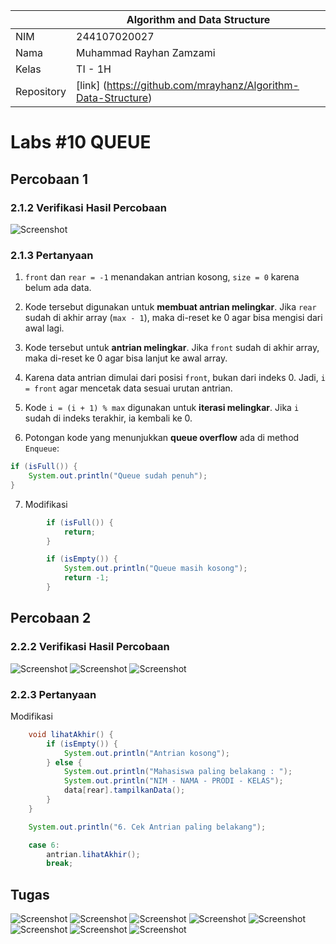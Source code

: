 
|  | Algorithm and Data Structure |
|--|--|
| NIM |  244107020027 |
| Nama |  Muhammad Rayhan Zamzami |
| Kelas | TI - 1H |
| Repository | [link] (https://github.com/mrayhanz/Algorithm-Data-Structure) |

# Labs #10  QUEUE

## Percobaan 1

### 2.1.2 Verifikasi Hasil Percobaan
 
  ![Screenshot](img/Percobaan1.png)

### 2.1.3 Pertanyaan

1. `front` dan `rear = -1` menandakan antrian kosong, `size = 0` karena belum ada data.

2. Kode tersebut digunakan untuk **membuat antrian melingkar**. Jika `rear` sudah di akhir array (`max - 1`), maka di-reset ke 0 agar bisa mengisi dari awal lagi.

3. Kode tersebut untuk **antrian melingkar**. Jika `front` sudah di akhir array, maka di-reset ke 0 agar bisa lanjut ke awal array.

4. Karena data antrian dimulai dari posisi `front`, bukan dari indeks 0. Jadi, `i = front` agar mencetak data sesuai urutan antrian.

5. Kode `i = (i + 1) % max` digunakan untuk **iterasi melingkar**. Jika `i` sudah di indeks terakhir, ia kembali ke 0.

6. Potongan kode yang menunjukkan **queue overflow** ada di method `Enqueue`:

```java
if (isFull()) {
    System.out.println("Queue sudah penuh");
}
```

7. Modifikasi 
```java
        if (isFull()) {
            return;
        }
```

```java
        if (isEmpty()) {
            System.out.println("Queue masih kosong");
            return -1;
        }
```

## Percobaan 2

### 2.2.2 Verifikasi Hasil Percobaan

  ![Screenshot](img/Percobaan2-1.png)
  ![Screenshot](img/Percobaan2-2.png)
  ![Screenshot](img/Percobaan2-3.png)

### 2.2.3 Pertanyaan

Modifikasi 
```java
    void lihatAkhir() {
        if (isEmpty()) {
            System.out.println("Antrian kosong");
        } else {
            System.out.println("Mahasiswa paling belakang : ");
            System.out.println("NIM - NAMA - PRODI - KELAS");
            data[rear].tampilkanData();
        }
    }
```
```java
    System.out.println("6. Cek Antrian paling belakang");
```
```java
    case 6:
        antrian.lihatAkhir();
        break; 
```

## Tugas

  ![Screenshot](img/Tugas1.png)
  ![Screenshot](img/Tugas2.png)
  ![Screenshot](img/Tugas3.png)
  ![Screenshot](img/Tugas4.png)
  ![Screenshot](img/Tugas5.png)
  ![Screenshot](img/Tugas6.png)
  ![Screenshot](img/Tugas7.png)
  ![Screenshot](img/Tugas8.png)